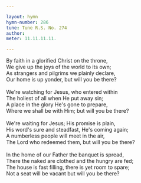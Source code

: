 ```yaml
---

layout: hymn
hymn-number: 286
tune: Tune R.S. No. 274
author: 
meter: 11.11.11.11.

---
```

By faith in a glorified Christ on the throne,<br>We give up the joys of the world to its own;<br>As strangers and pilgrims we plainly declare,<br>Our home is up yonder, but will you be there?<br><br>We're watching for Jesus, who entered within<br>The holiest of all when He put away sin;<br>A place in the glory He's gone to prepare,<br>Where we shall be with Him; but will you be there?<br><br>We're waiting for Jesus; His promise is plain,<br>His word's sure and steadfast, He's coming again;<br>A numberless people will meet in the air,<br>The Lord who redeemed them, but will you be there?<br><br>In the home of our Father the banquet is spread,<br>There the naked are clothed and the hungry are fed;<br>The house is fast filling, there is yet room to spare;<br>Not a seat will be vacant but will you be there?<br><br><br>
